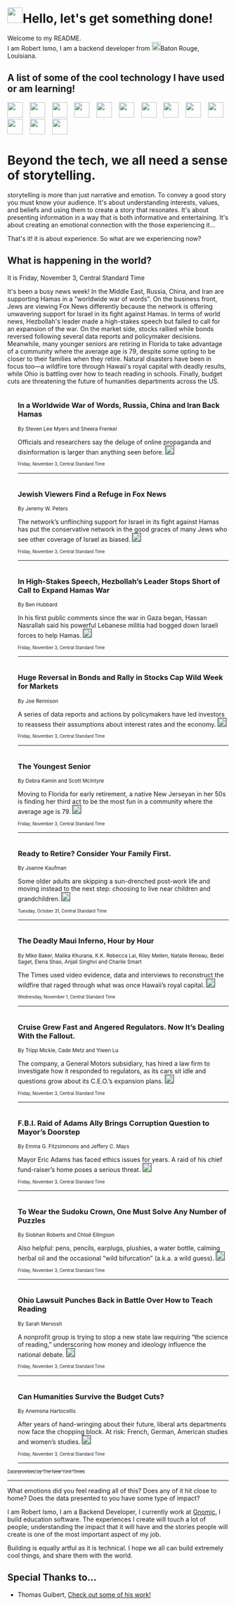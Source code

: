 <h1><img src="https://emojis.slackmojis.com/emojis/images/1643514375/3493/hot-coffee.gif?1643514375" width="35"/>Hello, let's get something done!</h1>

<p>Welcome to my README.<br/>
I am Robert Ismo, I am a backend developer from <img src="https://emojis.slackmojis.com/emojis/images/1638395689/50435/moulin_rouge.png?1638395689" width="20"/>Baton Rouge, Louisiana.</p>
<h2>A list of some of the cool technology I have used or am learning!</h2>
<p>
<img src="https://emojis.slackmojis.com/emojis/images/1643516091/21142/meow_bongotap.gif?1643516091" width="35" alt="">
<img src="https://img.shields.io/badge/Favorite%20Frontend%20Framework-SvelteKit-f83903" alt="">
<img src="https://img.shields.io/badge/Second%20Favorite-Vue-40b581" alt="">
<img src="https://img.shields.io/badge/Most%20Used%20Runtime-Nodejs-78b061" alt="">
<img src="https://emojis.slackmojis.com/emojis/images/1643517416/34482/fire.gif?1643517416" width="35" alt="">
<img src="https://img.shields.io/badge/Javascript%20But%20Better-Typescript-0078ca" alt="">
<img src="https://img.shields.io/badge/Favorite%20Language-Elixir-3e244d" alt="">
<img src="https://img.shields.io/badge/Containerize%20Everything-Docker-6ac9ef" alt="">
<img src="https://emojis.slackmojis.com/emojis/images/1643514596/5999/meow_party.gif?1643514596" width="35" alt="">
<img src="https://img.shields.io/badge/API%20Love%20Language-Graphql-de32a5" alt="">
<img src="https://img.shields.io/badge/Our%20Favorite%20Version%20Controller-Git-e94f33" alt="">
<img src="https://img.shields.io/badge/Favorite%20Database-Redis-d42d1d" alt="">
<img src="https://emojis.slackmojis.com/emojis/images/1643514559/5584/deployparrot.gif?1643514559" width="35" alt="">
<img src="https://img.shields.io/badge/Container%20Interstate-RabbitMQ-f66200" alt="">
<img src="https://img.shields.io/badge/Gotta%20Learn-Kubernetes-316adf" alt="">
<img src="https://img.shields.io/badge/Really%20Mature%20Now-WASM-654fef" alt="">
<img src="https://emojis.slackmojis.com/emojis/images/1666642497/61942/dance_vibe.gif?1666642497" width="35" alt="">
<img src="https://img.shields.io/badge/For%20My%20M1-ARM64-657d96" alt="">
<img src="https://img.shields.io/badge/Loving%20This%20So%20Much-TailwindCSS-17bcb5" alt="">
<img src="https://img.shields.io/badge/Cool%20Build%20Tool-Vite-f9cb24" alt="">
<img src="https://emojis.slackmojis.com/emojis/images/1669231376/62819/working-on-it.gif?1669231376" width="35" alt="">
<img src="https://img.shields.io/badge/Fun%20and%20Easy%20Database-MongoDB-5f8c49" alt="">
<img src="https://img.shields.io/badge/JS%20Life%20Support-NPM-c73737" alt="">
<img src="https://img.shields.io/badge/I%20Liked%20It-DynamoDB-0073b9" alt="">
<img src="https://emojis.slackmojis.com/emojis/images/1643514045/46/question.gif?1643514045" width="35" alt="">
<img src="https://img.shields.io/badge/cool-React-60d6f9" alt="">
<img src="https://img.shields.io/badge/Future%20Big%20Project-Lambda-f37e00" alt="">
<img src="https://img.shields.io/badge/NPM%20But%20Better-PNPM-f1aa07" alt="">
<img src="https://emojis.slackmojis.com/emojis/images/1643514943/9662/fbwow.gif?1643514943" width="35" alt="">
<img src="https://img.shields.io/badge/First%20Language-C-662079" alt="">
<img src="https://img.shields.io/badge/Where%20I%20Deploy%20Frontend-Vercel-000000" alt="">
<img src="https://img.shields.io/badge/Who%20Does%20not%20Want%20an%20App-Swift-f9492a" alt="">
<img src="https://emojis.slackmojis.com/emojis/images/1643514058/151/javascript.png?1643514058" width="35" alt="">
<img src="https://img.shields.io/badge/cool-Python-fbd542" alt="">
<img src="https://img.shields.io/badge/Favorite%20Something-Stripe-656cdc" alt="">
<img src="https://img.shields.io/badge/Of%20Course-HTML5-ed6327" alt="">
<img src="https://emojis.slackmojis.com/emojis/images/1660415405/60731/bomb.gif?1660415405" width="35" alt="">
<img src="https://img.shields.io/badge/hate-CSS-2964ec" alt="">
<img src="https://img.shields.io/badge/Learning-CircleCI-141215" alt="">
<img src="https://img.shields.io/badge/Learning-Rust-fbbb3b" alt="">
<img src="https://emojis.slackmojis.com/emojis/images/1660415397/60712/writing-hand.gif?1660415397" width="35" alt="">
<img src="https://img.shields.io/badge/Dev%20Browser%20of%20Choice-Firefox-cc4e26" alt="">
<img src="https://img.shields.io/badge/Recoverying%20From%20Windows-UNIX-1781e3" alt="">
<img src="https://img.shields.io/badge/LOVE-LogSeq-90c1c2" alt="">
<img src="https://emojis.slackmojis.com/emojis/images/1643514066/223/kirby.gif?1643514066" width="35" alt="">
<img src="https://img.shields.io/badge/Daily%20Driver-MacOS-e6e6e8" alt="">
<img src="https://img.shields.io/badge/Git%20Server-Github-000000" alt="">
<img src="https://img.shields.io/badge/enjoyable-EC2-f17428" alt="">
<img src="https://emojis.slackmojis.com/emojis/images/1643514239/2069/excited.gif?1643514239" width="35" alt="">
</p>
<h1>Beyond the tech, we all need a sense of storytelling.</h1>
<p>storytelling is more than just narrative and emotion. To convey a good story you must know your audience. It's about understanding interests, values, and beliefs and using them to create a story that resonates. It's about presenting information in a way that is both informative and entertaining. It's about creating an emotional connection with the those experiencing it...</p>
<p>That's it! it is about experience. So what are we experiencing now?</p>
<h2>What is happening in the world?</h2>
<p>It is Friday, November 3, Central Standard Time</p>
<p>
It&#39;s been a busy news week! In the Middle East, Russia, China, and Iran are supporting Hamas in a &quot;worldwide war of words&quot;. On the business front, Jews are viewing Fox News differently because the network is offering unwavering support for Israel in its fight against Hamas. In terms of world news, Hezbollah&#39;s leader made a high-stakes speech but failed to call for an expansion of the war. On the market side, stocks rallied while bonds reversed following several data reports and policymaker decisions. Meanwhile, many younger seniors are retiring in Florida to take advantage of a community where the average age is 79, despite some opting to be closer to their families when they retire. Natural disasters have been in focus too—a wildfire tore through Hawaii&#39;s royal capital with deadly results, while Ohio is battling over how to teach reading in schools. Finally, budget cuts are threatening the future of humanities departments across the US.</p>
<ol>
<img src="https://img.shields.io/badge/-technology-blue" alt="">
<h3>In a Worldwide War of Words, Russia, China and Iran Back Hamas</h3>
<sub>By Steven Lee Myers and Sheera Frenkel</sub>
<p>Officials and researchers say the deluge of online propaganda and disinformation is larger than anything seen before.  <a href=""><img src="https://developer.nytimes.com/files/poweredby_nytimes_30b.png?v=1583354208352" height="20"></a></p>
<sub><sub>Friday, November 3, Central Standard Time</sub></sub>
<hr/>
<img src="https://img.shields.io/badge/-business-blue" alt="">
<h3>Jewish Viewers Find a Refuge in Fox News</h3>
<sub>By Jeremy W. Peters</sub>
<p>The network’s unflinching support for Israel in its fight against Hamas has put the conservative network in the good graces of many Jews who see other coverage of Israel as biased.  <a href=""><img src="https://developer.nytimes.com/files/poweredby_nytimes_30b.png?v=1583354208352" height="20"></a></p>
<sub><sub>Friday, November 3, Central Standard Time</sub></sub>
<hr/>
<img src="https://img.shields.io/badge/-world-blue" alt="">
<h3>In High-Stakes Speech, Hezbollah’s Leader Stops Short of Call to Expand Hamas War</h3>
<sub>By Ben Hubbard</sub>
<p>In his first public comments since the war in Gaza began, Hassan Nasrallah said his powerful Lebanese militia had bogged down Israeli forces to help Hamas.  <a href=""><img src="https://developer.nytimes.com/files/poweredby_nytimes_30b.png?v=1583354208352" height="20"></a></p>
<sub><sub>Friday, November 3, Central Standard Time</sub></sub>
<hr/>
<img src="https://img.shields.io/badge/-business-blue" alt="">
<h3>Huge Reversal in Bonds and Rally in Stocks Cap Wild Week for Markets</h3>
<sub>By Joe Rennison</sub>
<p>A series of data reports and actions by policymakers have led investors to reassess their assumptions about interest rates and the economy.  <a href=""><img src="https://developer.nytimes.com/files/poweredby_nytimes_30b.png?v=1583354208352" height="20"></a></p>
<sub><sub>Friday, November 3, Central Standard Time</sub></sub>
<hr/>
<img src="https://img.shields.io/badge/-realestate-blue" alt="">
<h3>The Youngest Senior</h3>
<sub>By Debra Kamin and Scott McIntyre</sub>
<p>Moving to Florida for early retirement, a native New Jerseyan in her 50s is finding her third act to be the most fun in a community where the average age is 79.  <a href=""><img src="https://developer.nytimes.com/files/poweredby_nytimes_30b.png?v=1583354208352" height="20"></a></p>
<sub><sub>Friday, November 3, Central Standard Time</sub></sub>
<hr/>
<img src="https://img.shields.io/badge/-realestate-blue" alt="">
<h3>Ready to Retire? Consider Your Family First.</h3>
<sub>By Joanne Kaufman</sub>
<p>Some older adults are skipping a sun-drenched post-work life and moving instead to the next step: choosing to live near children and grandchildren.  <a href=""><img src="https://developer.nytimes.com/files/poweredby_nytimes_30b.png?v=1583354208352" height="20"></a></p>
<sub><sub>Tuesday, October 31, Central Standard Time</sub></sub>
<hr/>
<img src="https://img.shields.io/badge/-us-blue" alt="">
<h3>The Deadly Maui Inferno, Hour by Hour</h3>
<sub>By Mike Baker, Malika Khurana, K.K. Rebecca Lai, Riley Mellen, Natalie Reneau, Bedel Saget, Elena Shao, Anjali Singhvi and Charlie Smart</sub>
<p>The Times used video evidence, data and interviews to reconstruct the wildfire that raged through what was once Hawaii’s royal capital.  <a href=""><img src="https://developer.nytimes.com/files/poweredby_nytimes_30b.png?v=1583354208352" height="20"></a></p>
<sub><sub>Wednesday, November 1, Central Standard Time</sub></sub>
<hr/>
<img src="https://img.shields.io/badge/-technology-blue" alt="">
<h3>Cruise Grew Fast and Angered Regulators. Now It’s Dealing With the Fallout.</h3>
<sub>By Tripp Mickle, Cade Metz and Yiwen Lu</sub>
<p>The company, a General Motors subsidiary, has hired a law firm to investigate how it responded to regulators, as its cars sit idle and questions grow about its C.E.O.’s expansion plans.  <a href=""><img src="https://developer.nytimes.com/files/poweredby_nytimes_30b.png?v=1583354208352" height="20"></a></p>
<sub><sub>Friday, November 3, Central Standard Time</sub></sub>
<hr/>
<img src="https://img.shields.io/badge/-nyregion-blue" alt="">
<h3>F.B.I. Raid of Adams Ally Brings Corruption Question to Mayor’s Doorstep</h3>
<sub>By Emma G. Fitzsimmons and Jeffery C. Mays</sub>
<p>Mayor Eric Adams has faced ethics issues for years. A raid of his chief fund-raiser’s home poses a serious threat.  <a href=""><img src="https://developer.nytimes.com/files/poweredby_nytimes_30b.png?v=1583354208352" height="20"></a></p>
<sub><sub>Friday, November 3, Central Standard Time</sub></sub>
<hr/>
<img src="https://img.shields.io/badge/-science-blue" alt="">
<h3>To Wear the Sudoku Crown, One Must Solve Any Number of Puzzles</h3>
<sub>By Siobhan Roberts and Chloë Ellingson</sub>
<p>Also helpful: pens, pencils, earplugs, plushies, a water bottle, calming herbal oil and the occasional “wild bifurcation” (a.k.a. a wild guess).  <a href=""><img src="https://developer.nytimes.com/files/poweredby_nytimes_30b.png?v=1583354208352" height="20"></a></p>
<sub><sub>Friday, November 3, Central Standard Time</sub></sub>
<hr/>
<img src="https://img.shields.io/badge/-us-blue" alt="">
<h3>Ohio Lawsuit Punches Back in Battle Over How to Teach Reading</h3>
<sub>By Sarah Mervosh</sub>
<p>A nonprofit group is trying to stop a new state law requiring “the science of reading,” underscoring how money and ideology influence the national debate.  <a href=""><img src="https://developer.nytimes.com/files/poweredby_nytimes_30b.png?v=1583354208352" height="20"></a></p>
<sub><sub>Friday, November 3, Central Standard Time</sub></sub>
<hr/>
<img src="https://img.shields.io/badge/-us-blue" alt="">
<h3>Can Humanities Survive the Budget Cuts?</h3>
<sub>By Anemona Hartocollis</sub>
<p>After years of hand-wringing about their future, liberal arts departments now face the chopping block. At risk: French, German, American studies and women’s studies.  <a href=""><img src="https://developer.nytimes.com/files/poweredby_nytimes_30b.png?v=1583354208352" height="20"></a></p>
<sub><sub>Friday, November 3, Central Standard Time</sub></sub>
<hr/>
</ol>
<a href="https://developer.nytimes.com"><sub><sub>Data provided by The New York Times</sub></sub></a>
<hr/>
<p>What emotions did you feel reading all of this? Does any of it hit close to home? Does the data presented to you have some type of impact?</p>
<p>I am Robert Ismo, I am a Backend Developer, I currently work at <a href="https://gnomic.education/">Gnomic</a>, I build education software. The experiences I create will touch a lot of people; understanding the impact that it will have and the stories people will create is one of the most important aspect of my job.</p>
<p>Building is equally artful as it is technical. I hope we all can build extremely cool things, and share them with the world.</p>
<h2>Special Thanks to...</h2>
<ul>
<li>Thomas Guibert, <a href="https://github.com/thmsgbrt/thmsgbrt">Check out some of his work!</a></li>
</ul>